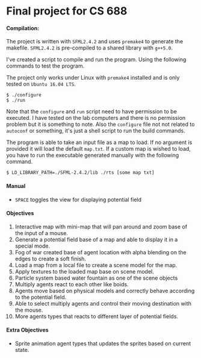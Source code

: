# Final project for CS 688

#### Compilation:
The project is written with `SFML2.4.2` and uses `premake4` to generate the makefile. `SFML2.4.2` is pre-compiled to a shared library with `g++5.0`.  

I've created a script to compile and run the program. Using the following commands to test the program.

The project only works under Linux with `premake4` installed and is only tested on `Ubuntu 16.04 LTS`.

```
$ ./configure
$ ./run
```

Note that the `configure` and `run` script need to have permission to be executed. I have tested on the lab computers and there is no permission problem but it is something to note. Also the `configure` file not not related to `autoconf` or something, it's just a shell script to run the build commands.

The program is able to take an input file as a map to load. If no argument is provided it will load the default `map.txt`. If a custom map is wished to load, you have to run the executable generated manually with the following command.

```
$ LD_LIBRARY_PATH=./SFML-2.4.2/lib ./rts [some map txt]
```

#### Manual
- `SPACE` toggles the view for displaying potential field

#### Objectives
1. Interactive map with mini-map that will pan around and zoom base of the input of a mouse.
2. Generate a potential field base of a map and able to display it in a special mode.
3. Fog of war created base of agent location with alpha blending on the edges to create a soft finish.
4. Load a map from a local file to create a scene model for the map.
5. Apply textures to the loaded map base on scene model.
6. Particle system based water fountain as one of the scene objects
7. Multiply agents react to each other like boids.
8. Agents move based on physical models and correctly behave according to the potential field.
9. Able to select multiply agents and control their moving destination with the mouse.
10. More agents types that reacts to different layer of potential fields.

#### Extra Objectives
- Sprite animation agent types that updates the sprites based on current state.
